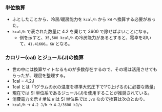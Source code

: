 ### 単位換算
- ふとしたことから、冷房/暖房能力を `kcal/h` から `kW` へ換算する必要があった。
- `kcal/h` で表された数量に 4.2 を乗じて 3600 で除せばよいことになる。
  - 例を示すと、`35,500 kcal/h` の冷房能力があるとすると、電卓を叩いて、`41.41666… KW` となる。

### カロリー(cal) とジュール(J)の換算
- 世の中には換算サイトなるものが多数存在するので、その場は活用させてもらったが、理屈を整理する。
- 1cal = 4.2J
- 1cal とは「1グラムの水の温度を標準大気圧下で1℃上げるのに必要な熱量」
- 現在では SI 単位系であるジュール(J)を使用することが推奨されている。
- 消費電力を示す単位 `W` は SI 単位系では `J/s` なので換算は次のとおり。
- `kcal/h` → `4.2 J/h` → `4.2/3600 kJ/s`
 

